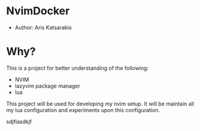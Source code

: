 # NvimDocker
- Author: Aris Katsarakis

# Why? 
This is a project for better understanding of the following: 
  - NVIM 
  - lazyvim package manager
  - lua 

This project will be used for developing my nvim setup. 
It will be maintain all my lua configuration and experiments upon this configuration. 

sdjflasdkjf